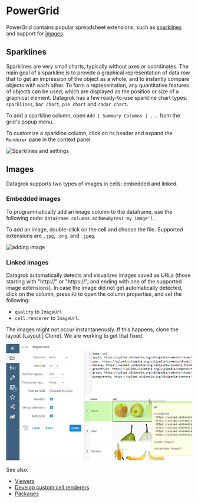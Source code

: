 # PowerGrid

PowerGrid contains popular spreadsheet extensions, such as [sparklines](#sparklines) and support for [images](#images).

## Sparklines

Sparklines are very small charts, typically without axes or coordinates. The main goal of a sparkline is to provide a
graphical representation of data row that to get an impression of the object as a whole, and to 
instantly compare objects with each other. To form a representation, any quantitative features of objects can
be used, which are displayed as the position or size of a graphical element. Datagrok has a few ready-to-use sparkline
chart types: `sparklines`, `bar chart`, `pie chart` and `radar chart`. 

To add a sparkline column, open `Add | Summary Columns | ...` from the grid's popup menu.

To customize a sparkline column, click on its header and expand the `Renderer` pane in the context panel.

![](../../help/develop/how-to/custom-cell-renderers-sparklines-and-settings.gif "Sparklines and settings")

## Images

Datagrok supports two types of images in cells: embedded and linked.

### Embedded images

To programmatically add an image column to the dataframe, use the following
code:  ```dataFrame.columns.addNewBytes('my image')```.

To add an image, double-click on the cell and choose the file. Supported extensions are `.jpg`, `.png`, and `.jpeg`.

![](../../help/develop/how-to/binary-cell-renderer.gif "adding image")

### Linked images

Datagrok automatically detects and visualizes images saved as URLs (those starting with "http://"
or "https://", and ending with one of the supported image extensions). In case the image did not
get automatically detected, click on the column, press `F2` to open the column properties, and set
the following:
* `quality` to `ImageUrl`
* `cell.renderer` to `ImageUrl`.

The images might not occur instantaneously. If this happens, clone the layout (Layout | Clone).
We are working to get that fixed.

![](images/image-url-detection.png)

See also:

* [Viewers](https://datagrok.ai/help/visualize/viewers)
* [Develop custom cell renderers](https://datagrok.ai/help/develop/how-to/custom-cell-renderers)
* [Packages](https://datagrok.ai/help/develop/develop#packages)
